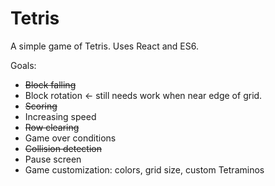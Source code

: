 # Tetris

A simple game of Tetris. Uses React and ES6.

Goals:
* ~~Block falling~~
* Block rotation <- still needs work when near edge of grid.
* ~~Scoring~~
* Increasing speed
* ~~Row clearing~~
* Game over conditions
* ~~Collision detection~~
* Pause screen
* Game customization: colors, grid size, custom Tetraminos
